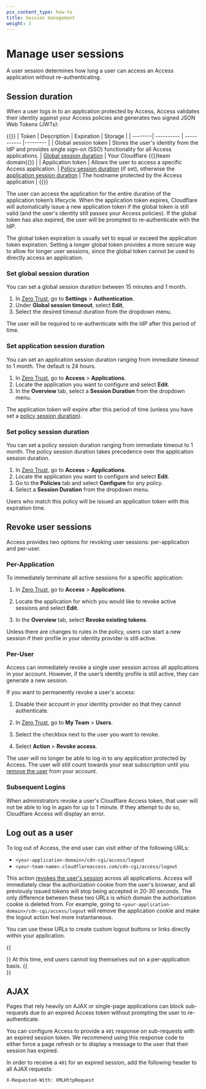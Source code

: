 ```yaml
---
pcx_content_type: how-to
title: Session management
weight: 3
---
```


# Manage user sessions

A user session determines how long a user can access an Access application without re-authenticating.

## Session duration

When a user logs in to an application protected by Access, Access validates their identity against your Access policies and generates two signed JSON Web Tokens (JWTs):

{{<table-wrap>}}
| Token  | Description  | Expiration | Storage   |
| --------| ---------- | ----------- |---------  |
| Global session token | Stores the user's identity from the IdP and provides single sign-on (SSO) functionality for all Access applications. | [Global session duration](#set-global-session-duration) | Your Cloudflare {{<glossary-tooltip term_id="team domain">}}team domain{{</glossary-tooltip>}} |
| Application token   | Allows the user to access a specific Access application.  | [Policy session duration](#set-policy-session-duration) (if set), otherwise the [application session duration](#set-application-session-duration) | The hostname protected by the Access application     |
{{</table-wrap>}}

The user can access the application for the entire duration of the application token’s lifecycle. When the application token expires, Cloudflare will automatically issue a new application token if the global token is still valid (and the user's identity still passes your Access policies). If the global token has also expired, the user will be prompted to re-authenticate with the IdP.

The global token expiration is usually set to equal or exceed the application token expiration. Setting a longer global token provides a more secure way to allow for longer user sessions, since the global token cannot be used to directly access an application.

### Set global session duration

You can set a global session duration between 15 minutes and 1 month.

1. In [Zero Trust](https://one.dash.cloudflare.com), go to **Settings** > **Authentication**.
2. Under **Global session timeout**, select **Edit**,
3. Select the desired timeout duration from the dropdown menu.

The user will be required to re-authenticate with the IdP after this period of time.

### Set application session duration

You can set an application session duration ranging from immediate timeout to 1 month. The default is 24 hours.

1. In [Zero Trust](https://one.dash.cloudflare.com), go to **Access** > **Applications**.
2. Locate the application you want to configure and select **Edit**.
3. In the **Overview** tab, select a **Session Duration** from the dropdown menu.

The application token will expire after this period of time (unless you have set a [policy session duration](#set-policy-session-duration)).

### Set policy session duration

You can set a policy session duration ranging from immediate timeout to 1 month. The policy session duration takes precedence over the application session duration.

1. In [Zero Trust](https://one.dash.cloudflare.com), go to **Access** > **Applications**.
2. Locate the application you want to configure and select **Edit**.
3. Go to the **Policies** tab and select **Configure** for any policy.
4. Select a **Session Duration** from the dropdown menu.

Users who match this policy will be issued an application token with this expiration time.

## Revoke user sessions

Access provides two options for revoking user sessions: per-application and per-user.

### Per-Application

To immediately terminate all active sessions for a specific application:

1. In [Zero Trust](https://one.dash.cloudflare.com), go to **Access** > **Applications**.

2. Locate the application for which you would like to revoke active sessions and select **Edit**.

3. In the **Overview** tab, select **Revoke existing tokens**.

Unless there are changes to rules in the policy, users can start a new session if their profile in your identity provider is still active.

### Per-User

Access can immediately revoke a single user session across all applications in your account. However, if the user’s identity profile is still active, they can generate a new session.

If you want to permanently revoke a user's access:

1. Disable their account in your identity provider so that they cannot authenticate.

2. In [Zero Trust](https://one.dash.cloudflare.com), go to **My Team** > **Users**.

3. Select the checkbox next to the user you want to revoke.

4. Select **Action** > **Revoke access**.

The user will no longer be able to log in to any application protected by Access. The user will still count towards your seat subscription until you [remove the user](/cloudflare-one/identity/users/seat-management) from your account.

### Subsequent Logins

When administrators revoke a user's Cloudflare Access token, that user will not be able to log in again for up to 1 minute. If they attempt to do so, Cloudflare Access will display an error.

## Log out as a user

To log out of Access, the end user can visit either of the following URLs:

- `<your-application-domain>/cdn-cgi/access/logout`
- `<your-team-name>.cloudflareaccess.com/cdn-cgi/access/logout`

This action [revokes the user's session](#per-user) across all applications. Access will immediately clear the authorization cookie from the user's browser, and all previously issued tokens will stop being accepted in 20-30 seconds. The only difference between these two URLs is which domain the authorization cookie is deleted from. For example, going to `<your-application-domain>/cdn-cgi/access/logout` will remove the application cookie and make the logout action feel more instantaneous.

You can use these URLs to create custom logout buttons or links directly within your application.

{{<Aside type="note">}}
At this time, end users cannot log themselves out on a per-application basis.
{{</Aside>}}

## AJAX

Pages that rely heavily on AJAX or single-page applications can block sub-requests due to an expired Access token without prompting the user to re-authenticate.

You can configure Access to provide a `401` response on sub-requests with an expired session token. We recommend using this response code to either force a page refresh or to display a message to the user that their session has expired.

In order to receive a `401` for an expired session, add the following header to all AJAX requests:

`X-Requested-With: XMLHttpRequest`
